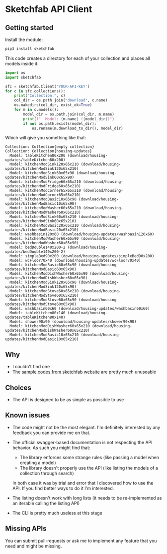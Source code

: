 # Sketchfab API Client

## Getting started
Install the module:
```sh
pip3 install sketchfab
```
This code creates a directory for each of your collection and places all models inside it.
```python
import os
import sketchfab

sfc = sketchfab.Client('YOUR-API-KEY')
for c in sfc.collections():
    print("Collection:", c)
    col_dir = os.path.join("download", c.name)
    os.makedirs(col_dir, exist_ok=True)
    for m in c.models():
        model_dir = os.path.join(col_dir, m.name)
        print(f"  Model: {m.name} ({model_dir})")
        if not os.path.exists(model_dir):
            os.rename(m.download_to_dir(), model_dir)
```
Which will give you something like that:
```text
Collection: Collection{empty collection}
Collection: Collection{housing-updates}
  Model: tableKitchen80x200 (download/housing-updates/tableKitchen80x200)
  Model: kitchenModSink120x65x210 (download/housing-updates/kitchenModSink120x65x210)
  Model: kitchenModSink60x65x90 (download/housing-updates/kitchenModSink60x65x90)
  Model: kitchenModFridge60x65x210 (download/housing-updates/kitchenModFridge60x65x210)
  Model: kitchenModCorner65x65x210 (download/housing-updates/kitchenModCorner65x65x210)
  Model: kitchenModBasic10x65x90 (download/housing-updates/kitchenModBasic10x65x90)
  Model: kitchenModWasher60x65x210 (download/housing-updates/kitchenModWasher60x65x210)
  Model: kitchenModSink60x65x210 (download/housing-updates/kitchenModSink60x65x210)
  Model: kitchenModBasic20x65x210 (download/housing-updates/kitchenModBasic20x65x210)
  Model: washbasin120x60 (download/housing-updates/washbasin120x60)
  Model: kitchenModWasher60x65x90 (download/housing-updates/kitchenModWasher60x65x90)
  Model: bedDouble140x200-2 (download/housing-updates/bedDouble140x200-2)
  Model: simpleBed90x200 (download/housing-updates/simpleBed90x200)
  Model: wcFloor70x40 (download/housing-updates/wcFloor70x40)
  Model: kitchenModBasic60x65x90 (download/housing-updates/kitchenModBasic60x65x90)
  Model: kitchenModDishWasher60x65x90 (download/housing-updates/kitchenModDishWasher60x65x90)
  Model: kitchenModSink120x65x90 (download/housing-updates/kitchenModSink120x65x90)
  Model: kitchenModStove60x65x210 (download/housing-updates/kitchenModStove60x65x210)
  Model: kitchenModStove60x65x90 (download/housing-updates/kitchenModStove60x65x90)
  Model: washbasin60x60 (download/housing-updates/washbasin60x60)
  Model: tableKitchen80x140 (download/housing-updates/tableKitchen80x140)
  Model: shower90x90 (download/housing-updates/shower90x90)
  Model: kitchenModDishWasher60x65x210 (download/housing-updates/kitchenModDishWasher60x65x210)
  Model: kitchenModBasic10x65x210 (download/housing-updates/kitchenModBasic10x65x210)

```

## Why
- I couldn't find one
- The [sample codes from sketchfab website](https://sketchfab.com/developers/data-api/v3/python) are pretty much unuseable

## Choices
- The API is designed to be as simple as possible to use

## Known issues
- The code might not be the most elegant. I'm definitely interested by any feedback you can provide me on that.
- The official swagger-based documentation is not respecting the API behavior. As such you might find that:
  - The library enforces some strange rules (like passing a model when creating a model)
  - The library doesn't properly use the API (like listing the models of a collection through search)

  In both case it was by trial and error that I discovered how to use the API. If you find better ways to do
  it I'm interested.
- The listing doesn't work with long lists (it needs to be re-implemented as an iterable calling the listing API)
- The CLI is pretty much useless at this stage

## Missing APIs
You can submit pull-requests or ask me to implement any feature that you need and might be missing.

